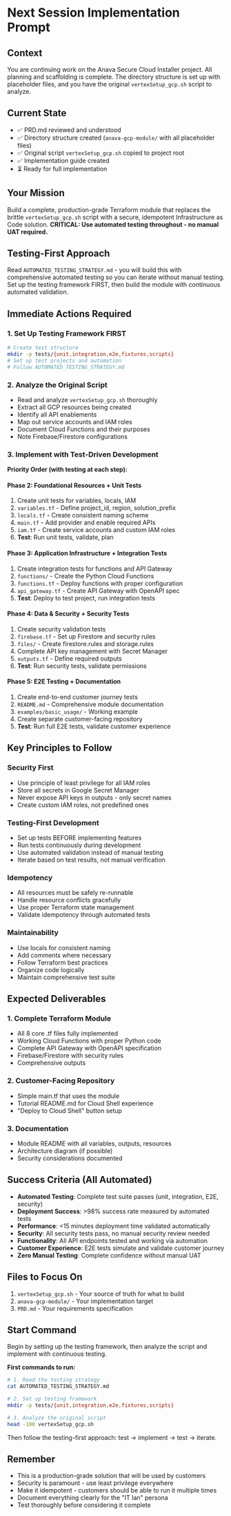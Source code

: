 # Next Session Implementation Prompt

## Context
You are continuing work on the Anava Secure Cloud Installer project. All planning and scaffolding is complete. The directory structure is set up with placeholder files, and you have the original `vertexSetup_gcp.sh` script to analyze.

## Current State
- ✅ PRD.md reviewed and understood
- ✅ Directory structure created (`anava-gcp-module/` with all placeholder files)
- ✅ Original script `vertexSetup_gcp.sh` copied to project root
- ✅ Implementation guide created
- ⏳ Ready for full implementation

## Your Mission
Build a complete, production-grade Terraform module that replaces the brittle `vertexSetup_gcp.sh` script with a secure, idempotent Infrastructure as Code solution. **CRITICAL: Use automated testing throughout - no manual UAT required.**

## Testing-First Approach
Read `AUTOMATED_TESTING_STRATEGY.md` - you will build this with comprehensive automated testing so you can iterate without manual testing. Set up the testing framework FIRST, then build the module with continuous automated validation.

## Immediate Actions Required

### 1. Set Up Testing Framework FIRST
```bash
# Create test structure
mkdir -p tests/{unit,integration,e2e,fixtures,scripts}
# Set up test projects and automation
# Follow AUTOMATED_TESTING_STRATEGY.md
```

### 2. Analyze the Original Script
- Read and analyze `vertexSetup_gcp.sh` thoroughly
- Extract all GCP resources being created
- Identify all API enablements
- Map out service accounts and IAM roles
- Document Cloud Functions and their purposes
- Note Firebase/Firestore configurations

### 3. Implement with Test-Driven Development
**Priority Order (with testing at each step):**

#### Phase 2: Foundational Resources + Unit Tests
1. Create unit tests for variables, locals, IAM
2. `variables.tf` - Define project_id, region, solution_prefix
3. `locals.tf` - Create consistent naming scheme
4. `main.tf` - Add provider and enable required APIs
5. `iam.tf` - Create service accounts and custom IAM roles
6. **Test**: Run unit tests, validate, plan

#### Phase 3: Application Infrastructure + Integration Tests
1. Create integration tests for functions and API Gateway
2. `functions/` - Create the Python Cloud Functions
3. `functions.tf` - Deploy functions with proper configuration
4. `api_gateway.tf` - Create API Gateway with OpenAPI spec
5. **Test**: Deploy to test project, run integration tests

#### Phase 4: Data & Security + Security Tests
1. Create security validation tests
2. `firebase.tf` - Set up Firestore and security rules
3. `files/` - Create firestore.rules and storage.rules
4. Complete API key management with Secret Manager
5. `outputs.tf` - Define required outputs
6. **Test**: Run security tests, validate permissions

#### Phase 5: E2E Testing + Documentation
1. Create end-to-end customer journey tests
2. `README.md` - Comprehensive module documentation
3. `examples/basic_usage/` - Working example
4. Create separate customer-facing repository
5. **Test**: Run full E2E tests, validate customer experience

## Key Principles to Follow

### Security First
- Use principle of least privilege for all IAM roles
- Store all secrets in Google Secret Manager
- Never expose API keys in outputs - only secret names
- Create custom IAM roles, not predefined ones

### Testing-First Development
- Set up tests BEFORE implementing features
- Run tests continuously during development
- Use automated validation instead of manual testing
- Iterate based on test results, not manual verification

### Idempotency
- All resources must be safely re-runnable
- Handle resource conflicts gracefully
- Use proper Terraform state management
- Validate idempotency through automated tests

### Maintainability
- Use locals for consistent naming
- Add comments where necessary
- Follow Terraform best practices
- Organize code logically
- Maintain comprehensive test suite

## Expected Deliverables

### 1. Complete Terraform Module
- All 8 core .tf files fully implemented
- Working Cloud Functions with proper Python code
- Complete API Gateway with OpenAPI specification
- Firebase/Firestore with security rules
- Comprehensive outputs

### 2. Customer-Facing Repository
- Simple main.tf that uses the module
- Tutorial README.md for Cloud Shell experience
- "Deploy to Cloud Shell" button setup

### 3. Documentation
- Module README with all variables, outputs, resources
- Architecture diagram (if possible)
- Security considerations documented

## Success Criteria (All Automated)
- **Automated Testing**: Complete test suite passes (unit, integration, E2E, security)
- **Deployment Success**: >98% success rate measured by automated tests
- **Performance**: <15 minutes deployment time validated automatically
- **Security**: All security tests pass, no manual security review needed
- **Functionality**: All API endpoints tested and working via automation
- **Customer Experience**: E2E tests simulate and validate customer journey
- **Zero Manual Testing**: Complete confidence without manual UAT

## Files to Focus On
1. `vertexSetup_gcp.sh` - Your source of truth for what to build
2. `anava-gcp-module/` - Your implementation target
3. `PRD.md` - Your requirements specification

## Start Command
Begin by setting up the testing framework, then analyze the script and implement with continuous testing.

**First commands to run:**
```bash
# 1. Read the testing strategy
cat AUTOMATED_TESTING_STRATEGY.md

# 2. Set up testing framework
mkdir -p tests/{unit,integration,e2e,fixtures,scripts}

# 3. Analyze the original script
head -100 vertexSetup_gcp.sh
```

Then follow the testing-first approach: test → implement → test → iterate.

## Remember
- This is a production-grade solution that will be used by customers
- Security is paramount - use least privilege everywhere
- Make it idempotent - customers should be able to run it multiple times
- Document everything clearly for the "IT Ian" persona
- Test thoroughly before considering it complete